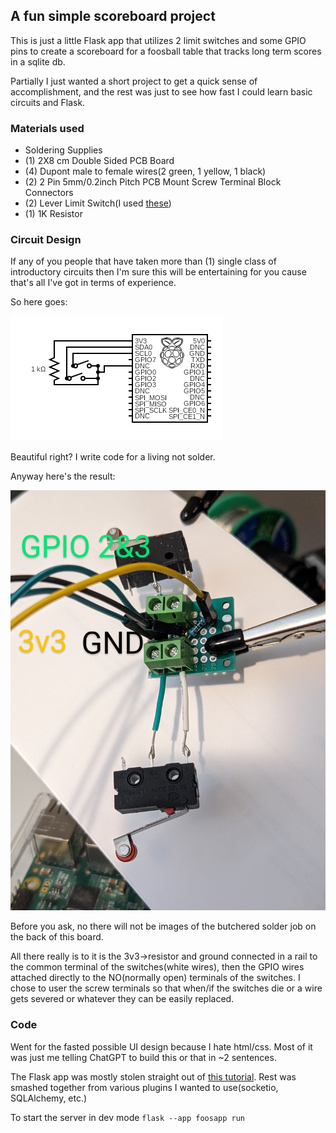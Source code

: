 ## A fun simple scoreboard project
This is just a little Flask app that utilizes 2 limit switches and some GPIO pins to create a scoreboard for a foosball table that tracks long term scores in a sqlite db.

Partially I just wanted a short project to get a quick sense of accomplishment, and the rest was just to see how fast I could learn basic circuits and Flask.


### Materials used
- Soldering Supplies
- (1) 2X8 cm Double Sided PCB Board
- (4) Dupont male to female wires(2 green, 1 yellow, 1 black)
- (2) 2 Pin 5mm/0.2inch Pitch PCB Mount Screw Terminal Block Connectors
- (2) Lever Limit Switch(I used [these](https://www.amazon.com/dp/B07486RHH7?psc=1&ref=ppx_yo2ov_dt_b_product_details))
- (1) 1K Resistor


### Circuit Design
If any of you people that have taken more than (1) single class of introductory circuits then I'm sure this will be entertaining for you cause that's all I've got in terms of experience.

So here goes:

![](circuit.png)

Beautiful right? I write code for a living not solder.

Anyway here's the result:

![](pcb.jpg)

Before you ask, no there will not be images of the butchered solder job on the back of this board.

All there really is to it is the 3v3->resistor and ground connected in a rail to the common terminal of the switches(white wires), 
then the GPIO wires attached directly to the NO(normally open) terminals of the switches.
I chose to user the screw terminals so that when/if the switches die or a wire gets severed or whatever they can be easily replaced.

### Code
Went for the fasted possible UI design because I hate html/css. Most of it was just me telling ChatGPT to build this or that in ~2 sentences.

The Flask app was mostly stolen straight out of [this tutorial](https://flask.palletsprojects.com/en/2.3.x/tutorial/layout/). Rest was smashed together from various plugins I wanted to use(socketio, SQLAlchemy, etc.)

To start the server in dev mode `flask --app foosapp run`